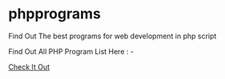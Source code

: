 # phpprograms
Find Out The best programs for web development in php script

Find Out All PHP Program List Here : - 

<a href="https://www.computerinhindi.info/p/php-programs.html">Check It Out</a>

